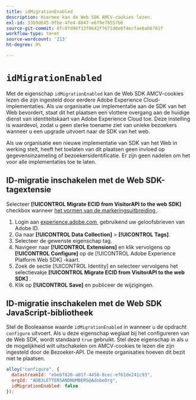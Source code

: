 ```yaml
---
title: idMigrationEnabled
description: Hiermee kan de Web SDK AMCV-cookies lezen.
exl-id: 33b9d645-0fbe-4fe4-8847-e6f9e78557b6
source-git-commit: 8fc0fd96f13f0642f7671d0e0f4ecfae8ab6761f
workflow-type: tm+mt
source-wordcount: '213'
ht-degree: 0%

---
```


# `idMigrationEnabled`

Met de eigenschap `idMigrationEnabled` kan de Web SDK AMCV-cookies lezen die zijn ingesteld door eerdere Adobe Experience Cloud-implementaties. Als uw organisatie uw implementatie aan de SDK van het Web bevordert, staat dit het plaatsen een vlottere overgang aan de huidige dienst van identiteitskaart van Adobe Experience Cloud toe. Deze instelling is waardevol, zodat u geen sterke toename ziet van unieke bezoekers wanneer u een upgrade uitvoert naar de SDK van het web.

Als uw organisatie een nieuwe implementatie van SDK van het Web in werking stelt, heeft het toelaten van dit plaatsen geen invloed op gegevensinzameling of bezoekersidentificatie. Er zijn geen nadelen om het voor alle implementaties toe te laten.

## ID-migratie inschakelen met de Web SDK-tagextensie

Selecteer **[!UICONTROL Migrate ECID from VisitorAPI to the web SDK]** checkbox wanneer [&#x200B; het vormen van de markeringsuitbreiding &#x200B;](/help/tags/extensions/client/web-sdk/web-sdk-extension-configuration.md).

1. Login aan [&#x200B; experience.adobe.com &#x200B;](https://experience.adobe.com) gebruikend uw geloofsbrieven van Adobe ID.
1. Ga naar **[!UICONTROL Data Collection]** > **[!UICONTROL Tags]**.
1. Selecteer de gewenste eigenschap tag.
1. Navigeer naar **[!UICONTROL Extensions]** en klik vervolgens op **[!UICONTROL Configure]** op de [!UICONTROL Adobe Experience Platform Web SDK] -kaart.
1. Zoek de sectie [!UICONTROL Identity] en selecteer vervolgens het selectievakje **[!UICONTROL Migrate ECID from VisitorAPI to the web SDK]** .
1. Klik op **[!UICONTROL Save]** en publiceer de wijzigingen.

## ID-migratie inschakelen met de Web SDK JavaScript-bibliotheek

Stel de Booleaanse waarde `idMigrationEnabled` in wanneer u de opdracht `configure` uitvoert. Als u deze eigenschap weglaat bij het configureren van de Web SDK, wordt standaard `true` gebruikt. Stel deze eigenschap in als u de mogelijkheid wilt uitschakelen om AMCV-cookies te lezen die zijn ingesteld door de Bezoeker-API. De meeste organisaties hoeven dit bezit niet te plaatsen.

```js
alloy("configure", {
  datastreamId: "ebebf826-a01f-4458-8cec-ef61de241c93",
  orgId: "ADB3LETTERSANDNUMBERS@AdobeOrg",
  idMigrationEnabled: false
});
```
